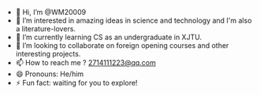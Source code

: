 - 👋 Hi, I’m @WM20009
- 👀 I’m interested in amazing ideas in science and technology and I'm also a literature-lovers.
- 🌱 I’m currently learning CS as an undergraduate in XJTU.
- 💞️ I’m looking to collaborate on foreign opening courses and other interesting projects.
- 📫 How to reach me ? 2714111223@qq.com
- 😄 Pronouns: He/him
- ⚡ Fun fact: waiting for you to explore!

<!---
WM20009/WM20009 is a ✨ special ✨ repository because its `README.md` (this file) appears on your GitHub profile.
You can click the Preview link to take a look at your changes.
--->
